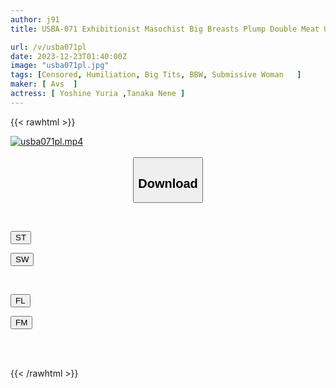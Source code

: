```yaml
---
author: j91
title: USBA-071 Exhibitionist Masochist Big Breasts Plump Double Meat Urinal Outdoor Training

url: /v/usba071pl
date: 2023-12-23T01:40:00Z
image: "usba071pl.jpg"
tags: [Censored, Humiliation, Big Tits, BBW, Submissive Woman	]
maker: [ Avs  ]
actress: [ Yoshine Yuria ,Tanaka Nene ]
---
```



{{< rawhtml >}}

<div class="video" data-videoid="x1WyRgwwgYCkkVv">
    <a href="javascript:;">
        <img src="/v/usba071pl/usba071pl.jpg" width="WIDTH" height="HEIGHT" alt="usba071pl.mp4" loading="lazy">
    </a>
</div>

<script type="text/javascript" src="https://j91.asia/asset/on-demand-st.js"></script>

<br>
  <link rel="stylesheet" href="https://j91.asia/asset/bs5.css">
  
  <center>
  <button class="btn btn-primary" type="button" data-bs-toggle="collapse" data-bs-target=".multi-collapse" aria-expanded="false" aria-controls="multiCollapseExample1 multiCollapseExample2"><h2>Download</h2></button></center>
</p>
<div class="row">
  <div class="col">
    <div class="collapse multi-collapse" id="multiCollapseExample1">
      <div class="card card-body">
	      	      <br>
<div class="buttons">  
<p><a href="https://streamtape.to/v/x1WyRgwwgYCkkVv" target="_blank"><button class="btn-hover color-3"><i class="fa fa-download"></i> ST</button></a></p>
<p><a href="https://flaswish.com/hmcqqrfl34qp" target="_blank"><button class="btn-hover color-2"><i class="fa fa-download"></i> SW</button></a></p></div>
    </div>
  </div>
</div>
  <div class="col">
    <div class="collapse multi-collapse" id="multiCollapseExample2">
      <div class="card card-body">
	      <br>
<div class="buttons">
<p><a href="javascript:;" target="_blank"><button class="btn-hover color-9"><i class="fa fa-download"></i> FL</button></a></p>
<p><a href="javascript:;" target="_blank"><button class="btn-hover color-8"><i class="fa fa-download"></i> FM</button></a></p></div>
<br><br>
      </div>
    </div>
  </div>
</div>

{{< /rawhtml >}}